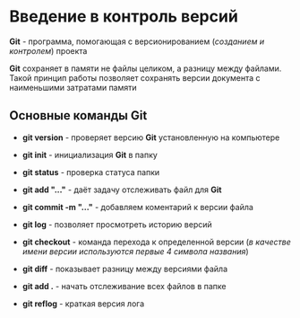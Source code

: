 # Введение в контроль версий

**Git** - программа, помогающая с версионированием (*созданием и контролем*) проекта

**Git** сохраняет в памяти не файлы целиком, а разницу между файлами. Такой принцип работы позволяет сохранять версии документа с наименьшими затратами памяти

## Основные команды Git

* **git version** - проверяет версию **Git** установленную на компьютере

* **git init** - инициализация **Git** в папку

* **git status** - проверка статуса папки

* **git  add "..."** - даёт задачу отслеживать файл для **Git**

* **git commit -m "..."** - добавляем коментарий к версии файла

* **git log** - позволяет просмотреть историю версий

* **git checkout** - команда перехода к определенной версии (*в качестве имени версии используются первые 4 символа названия*)

* **git diff** - показывает разницу между версиями файла

* **git add .** - начать отслеживание всех файлов в папке

* **git reflog** - краткая версия лога
